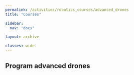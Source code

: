```yaml
---
permalink: /activities/robotics_courses/advanced_drones
title: "Courses"

sidebar:
  nav: "docs"

layout: archive

classes: wide
---
```


## Program advanced drones